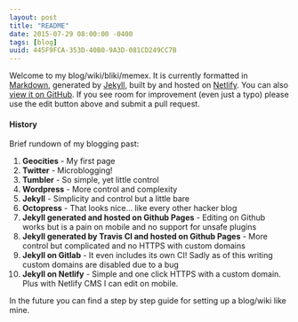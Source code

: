 ```yaml
---
layout: post
title: "README"
date: 2015-07-29 08:00:00 -0400
tags: [blog]
uuid: 445F9FCA-353D-40B0-9A3D-081CD249CC7B
---
```


Welcome to my blog/wiki/bliki/memex. It is currently formatted in [Markdown](http://daringfireball.net/projects/markdown/), generated by [Jekyll](http://jekyllrb.com/), built by and hosted on [Netlify](https://www.netlify.com). You can also [view it on GitHub](https://github.com/stevemoser/jekyll-netlify-cms). If you see room for improvement (even just a typo) please use the edit button above and submit a pull request.

#### History

Brief rundown of my blogging past:

1. **Geocities** - My first page
2. **Twitter** - Microblogging!
3. **Tumbler** - So simple, yet little control
4. **Wordpress** - More control and complexity
5. **Jekyll** - Simplicity and control but a little bare
6. **Octopress** - That looks nice... like every other hacker blog
7. **Jekyll generated and hosted on Github Pages** - Editing on Github works but is a pain on mobile and no support for unsafe plugins
8. **Jekyll generated by Travis CI and hosted on Github Pages** - More control but complicated and no HTTPS with custom domains
9. **Jekyll on Gitlab** - It even includes its own CI! Sadly as of this writing custom domains are disabled due to a bug
10. **Jekyll on Netlify** - Simple and one click HTTPS with a custom domain. Plus with Netlify CMS I can edit on mobile.

In the future you can find a step by step guide for setting up a blog/wiki like mine.

<!---
#### Starting Point

Here are a few good starting points for exploring content here:

* [Why be findable?](sociology/why-be-findable.md)
* [Syndicated Memex](syndicated-memex.md)

#### Categories

* [Apple Development](apple-dev/README.md)
* [Computing](computing/README.md)
* [Sociology](sociology/README.md)
* [Programming](programming/README.md)

#### Stubs

There may be links to posts with little or no content and that is okay. This allows me to write about things as deep or broad as I want to go and come back and flesh out the in-between pages later. Normally this would lead to a mess with a normal blog but hopefully most people don't consume this site like a normal blog.

 # TODO: create PR post and link -->

<!--- # TODO: create blog background post and link -->

<!--- # TODO: List tags -->